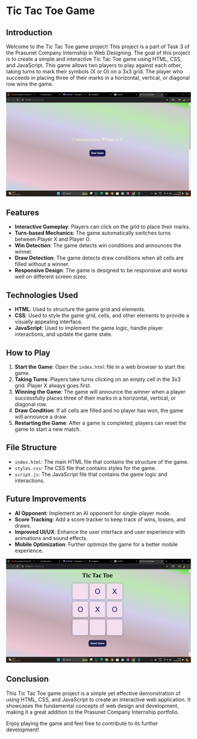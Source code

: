 # Tic Tac Toe Game

## Introduction

Welcome to the Tic Tac Toe game project! This project is a part of Task 3 of the Prasunet Company Internship in Web Designing. The goal of this project is to create a simple and interactive Tic Tac Toe game using HTML, CSS, and JavaScript. This game allows two players to play against each other, taking turns to mark their symbols (X or O) on a 3x3 grid. The player who succeeds in placing three of their marks in a horizontal, vertical, or diagonal row wins the game.

<img src="/assets/img1.png">

## Features

- **Interactive Gameplay**: Players can click on the grid to place their marks.
- **Turn-based Mechanics**: The game automatically switches turns between Player X and Player O.
- **Win Detection**: The game detects win conditions and announces the winner.
- **Draw Detection**: The game detects draw conditions when all cells are filled without a winner.
- **Responsive Design**: The game is designed to be responsive and works well on different screen sizes.

## Technologies Used

- **HTML**: Used to structure the game grid and elements.
- **CSS**: Used to style the game grid, cells, and other elements to provide a visually appealing interface.
- **JavaScript**: Used to implement the game logic, handle player interactions, and update the game state.

## How to Play

1. **Start the Game**: Open the `index.html` file in a web browser to start the game.
2. **Taking Turns**: Players take turns clicking on an empty cell in the 3x3 grid. Player X always goes first.
3. **Winning the Game**: The game will announce the winner when a player successfully places three of their marks in a horizontal, vertical, or diagonal row.
4. **Draw Condition**: If all cells are filled and no player has won, the game will announce a draw.
5. **Restarting the Game**: After a game is completed, players can reset the game to start a new match.

## File Structure

- `index.html`: The main HTML file that contains the structure of the game.
- `styles.css`: The CSS file that contains styles for the game.
- `script.js`: The JavaScript file that contains the game logic and interactions.

## Future Improvements

- **AI Opponent**: Implement an AI opponent for single-player mode.
- **Score Tracking**: Add a score tracker to keep track of wins, losses, and draws.
- **Improved UI/UX**: Enhance the user interface and user experience with animations and sound effects.
- **Mobile Optimization**: Further optimize the game for a better mobile experience.

<img src="/assets/img2.png">


## Conclusion

This Tic Tac Toe game project is a simple yet effective demonstration of using HTML, CSS, and JavaScript to create an interactive web application. It showcases the fundamental concepts of web design and development, making it a great addition to the Prasunet Company Internship portfolio.

Enjoy playing the game and feel free to contribute to its further development!

